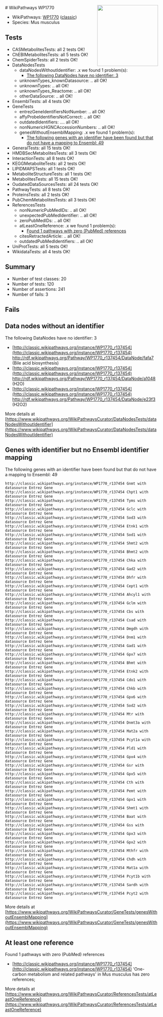 <img style="float: right; width: 200px" src="https://upload.wikimedia.org/wikipedia/commons/thumb/8/83/Wplogo_with_text_500.png/640px-Wplogo_with_text_500.png" />
# WikiPathways WP1770

* WikiPathways: [WP1770](https://wikipathways.org/pathways/WP1770) ([classic](https://classic.wikipathways.org/instance/WP1770))
* Species: Mus musculus
## Tests
* CASMetabolitesTests: all 2 tests OK!
* ChEBIMetabolitesTests: all 5 tests OK!
* ChemSpiderTests: all 2 tests OK!
* DataNodesTests
    * dataNodesWithoutIdentifier: .x we found 1 problem(s):
        * [The following DataNodes have no identifier: 3](#d2d32fa2)
    * unknownTypes_knownDatasource: .. all OK!
    * unknownTypes: .. all OK!
    * unknownTypes_Reactome: .. all OK!
    * otherDataSource: .. all OK!
* EnsemblTests: all 4 tests OK!
* GeneTests
    * entrezGeneIdentifiersNotNumber: .. all OK!
    * affyProbeIdentifiersNotCorrect: .. all OK!
    * outdatedIdentifiers: .... all OK!
    * nonNumericHGNCAccessionNumbers: .. all OK!
    * genesWithoutEnsemblMapping: .x we found 1 problem(s):
        * [The following genes with an identifier have been found but that do not have a mapping to Ensembl: 49](#c4e54373)
* GeneralTests: all 15 tests OK!
* HMDBSecMetabolitesTests: all 3 tests OK!
* InteractionTests: all 8 tests OK!
* KEGGMetaboliteTests: all 2 tests OK!
* LIPIDMAPSTests: all 1 tests OK!
* MetaboliteStructureTests: all 1 tests OK!
* MetabolitesTests: all 15 tests OK!
* OudatedDataSourcesTests: all 24 tests OK!
* PathwayTests: all 8 tests OK!
* ProteinsTests: all 2 tests OK!
* PubChemMetabolitesTests: all 3 tests OK!
* ReferencesTests
    * nonNumericPubMedIDs: .. all OK!
    * unexpectedPubMedIdentifier: .. all OK!
    * zeroPubMedIDs: .. all OK!
    * atLeastOneReference: .x we found 1 problem(s):
        * [Found 1 pathways with zero (PubMed) references](#d0a459f0)
    * citesRetractedArticle: .. all OK!
    * outdatedPubMedIdentifiers: .. all OK!
* UniProtTests: all 5 tests OK!
* WikidataTests: all 4 tests OK!


## Summary

* Number of test classes: 20
* Number of tests: 120
* Number of assertions: 241
* Number of fails: 3

## Fails

<a name="d2d32fa2" />

## Data nodes without an identifier

The following DataNodes have no identifier: 3

* [http://classic.wikipathways.org/instance/WP1770_r137454](http://classic.wikipathways.org/instance/WP1770_r137454) http://rdf.wikipathways.org/Pathway/WP1770_r137454/DataNode/fafa7 (Bile acid biosynthesis)
* [http://classic.wikipathways.org/instance/WP1770_r137454](http://classic.wikipathways.org/instance/WP1770_r137454) http://rdf.wikipathways.org/Pathway/WP1770_r137454/DataNode/a1048 (H2O)
* [http://classic.wikipathways.org/instance/WP1770_r137454](http://classic.wikipathways.org/instance/WP1770_r137454) http://rdf.wikipathways.org/Pathway/WP1770_r137454/DataNode/e23f3 (H2O2)


More details at [https://www.wikipathways.org/WikiPathwaysCurator/DataNodesTests/dataNodesWithoutIdentifier](https://www.wikipathways.org/WikiPathwaysCurator/DataNodesTests/dataNodesWithoutIdentifier)

<a name="c4e54373" />

## Genes with identifier but no Ensembl identifier mapping

The following genes with an identifier have been found but that do not have a mapping to Ensembl: 49
```
http://classic.wikipathways.org/instance/WP1770_r137454 Gnmt with datasource Entrez Gene
http://classic.wikipathways.org/instance/WP1770_r137454 Chpt1 with datasource Entrez Gene
http://classic.wikipathways.org/instance/WP1770_r137454 Tyms with datasource Entrez Gene
http://classic.wikipathways.org/instance/WP1770_r137454 Gclc with datasource Entrez Gene
http://classic.wikipathways.org/instance/WP1770_r137454 Sod3 with datasource Entrez Gene
http://classic.wikipathways.org/instance/WP1770_r137454 Etnk1 with datasource Entrez Gene
http://classic.wikipathways.org/instance/WP1770_r137454 Sod1 with datasource Entrez Gene
http://classic.wikipathways.org/instance/WP1770_r137454 Shmt2 with datasource Entrez Gene
http://classic.wikipathways.org/instance/WP1770_r137454 Bhmt2 with datasource Entrez Gene
http://classic.wikipathways.org/instance/WP1770_r137454 Chka with datasource Entrez Gene
http://classic.wikipathways.org/instance/WP1770_r137454 Gad2 with datasource Entrez Gene
http://classic.wikipathways.org/instance/WP1770_r137454 Dhfr with datasource Entrez Gene
http://classic.wikipathways.org/instance/WP1770_r137454 Cept1 with datasource Entrez Gene
http://classic.wikipathways.org/instance/WP1770_r137454 Ahcyl1 with datasource Entrez Gene
http://classic.wikipathways.org/instance/WP1770_r137454 Gclm with datasource Entrez Gene
http://classic.wikipathways.org/instance/WP1770_r137454 Cbs with datasource Entrez Gene
http://classic.wikipathways.org/instance/WP1770_r137454 Csad with datasource Entrez Gene
http://classic.wikipathways.org/instance/WP1770_r137454 Dmgdh with datasource Entrez Gene
http://classic.wikipathways.org/instance/WP1770_r137454 Dnm1 with datasource Entrez Gene
http://classic.wikipathways.org/instance/WP1770_r137454 Gad1 with datasource Entrez Gene
http://classic.wikipathways.org/instance/WP1770_r137454 Gpx7 with datasource Entrez Gene
http://classic.wikipathways.org/instance/WP1770_r137454 Bhmt with datasource Entrez Gene
http://classic.wikipathways.org/instance/WP1770_r137454 Etnk2 with datasource Entrez Gene
http://classic.wikipathways.org/instance/WP1770_r137454 Cdo1 with datasource Entrez Gene
http://classic.wikipathways.org/instance/WP1770_r137454 Chkb with datasource Entrez Gene
http://classic.wikipathways.org/instance/WP1770_r137454 Gpx6 with datasource Entrez Gene
http://classic.wikipathways.org/instance/WP1770_r137454 Sod2 with datasource Entrez Gene
http://classic.wikipathways.org/instance/WP1770_r137454 Mtr with datasource Entrez Gene
http://classic.wikipathways.org/instance/WP1770_r137454 Dnmt3a with datasource Entrez Gene
http://classic.wikipathways.org/instance/WP1770_r137454 Mat2a with datasource Entrez Gene
http://classic.wikipathways.org/instance/WP1770_r137454 Pcyt1a with datasource Entrez Gene
http://classic.wikipathways.org/instance/WP1770_r137454 Pld1 with datasource Entrez Gene
http://classic.wikipathways.org/instance/WP1770_r137454 Gpx4 with datasource Entrez Gene
http://classic.wikipathways.org/instance/WP1770_r137454 Gsr with datasource Entrez Gene
http://classic.wikipathways.org/instance/WP1770_r137454 Gpx5 with datasource Entrez Gene
http://classic.wikipathways.org/instance/WP1770_r137454 Cth with datasource Entrez Gene
http://classic.wikipathways.org/instance/WP1770_r137454 Pemt with datasource Entrez Gene
http://classic.wikipathways.org/instance/WP1770_r137454 Gpx1 with datasource Entrez Gene
http://classic.wikipathways.org/instance/WP1770_r137454 Shmt1 with datasource Entrez Gene
http://classic.wikipathways.org/instance/WP1770_r137454 Baat with datasource Entrez Gene
http://classic.wikipathways.org/instance/WP1770_r137454 Gss with datasource Entrez Gene
http://classic.wikipathways.org/instance/WP1770_r137454 Gpx3 with datasource Entrez Gene
http://classic.wikipathways.org/instance/WP1770_r137454 Gpx2 with datasource Entrez Gene
http://classic.wikipathways.org/instance/WP1770_r137454 Mthfr with datasource Entrez Gene
http://classic.wikipathways.org/instance/WP1770_r137454 Chdh with datasource Entrez Gene
http://classic.wikipathways.org/instance/WP1770_r137454 Mat1a with datasource Entrez Gene
http://classic.wikipathways.org/instance/WP1770_r137454 Pcyt1b with datasource Entrez Gene
http://classic.wikipathways.org/instance/WP1770_r137454 Sardh with datasource Entrez Gene
http://classic.wikipathways.org/instance/WP1770_r137454 Pcyt2 with datasource Entrez Gene
```

More details at [https://www.wikipathways.org/WikiPathwaysCurator/GeneTests/genesWithoutEnsemblMapping](https://www.wikipathways.org/WikiPathwaysCurator/GeneTests/genesWithoutEnsemblMapping)

<a name="d0a459f0" />

## At least one reference

Found 1 pathways with zero (PubMed) references

* [http://classic.wikipathways.org/instance/WP1770_r137454](http://classic.wikipathways.org/instance/WP1770_r137454) 'One-carbon metabolism and related pathways' in Mus musculus has zero references; 


More details at [https://www.wikipathways.org/WikiPathwaysCurator/ReferencesTests/atLeastOneReference](https://www.wikipathways.org/WikiPathwaysCurator/ReferencesTests/atLeastOneReference)

